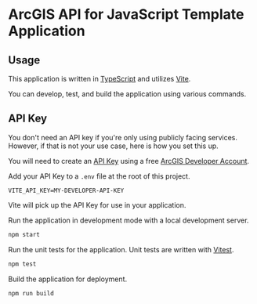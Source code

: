 # ArcGIS API for JavaScript Template Application

## Usage

This application is written in [TypeScript](http://www.typescriptlang.org/) and utilizes [Vite](https://vitejs.dev/).

You can develop, test, and build the application using various commands.

## API Key

You don't need an API key if you're only using publicly facing services. However, if that is not your use case, here is how you set this up.

You will need to create an [API Key](https://developers.arcgis.com/documentation/mapping-apis-and-services/security/#api-keys) using a free [ArcGIS Developer Account](https://developers.arcgis.com/sign-up/).

Add your API Key to a `.env` file at the root of this project.

```.env
VITE_API_KEY=MY-DEVELOPER-API-KEY
```

Vite will pick up the API Key for use in your application.

Run the application in development mode with a local development server.

```sh
npm start
```

Run the unit tests for the application. Unit tests are written with [Vitest](https://vitest.dev/).

```sh
npm test
```

Build the application for deployment.

```sh
npm run build
```
